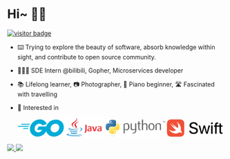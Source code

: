 # Hi~ 👋🏻

[![visitor badge](https://visitor-badge.laobi.icu/badge?page_id=joey66666.visitor-badge)](https://github.com/joey66666)

- ⌨️ Trying to explore the beauty of software, absorb knowledge within sight, and contribute to open source community.

- 👨🏻‍💻 SDE Intern @bilibili, Gopher, Microservices developer

<!-- - 🎓 M.S. in Software Engineering @Carnegie Mellon University (CMU) -->

- 📚 Lifelong learner, 📷 Photographer, 🎹 Piano beginner, 🛣 Fascinated with travelling



<!-- - 👀 Actively seeking for Internship. -->

- 💙 Interested in

  <code><img height="40" src="https://github.com/joey66666/joey66666/blob/master/assets/go-blue.svg"></code>
  <code><img height="45" width="90" src="https://github.com/joey66666/joey66666/blob/master/assets/Java_logo_icon.png"></code>
  <code><img height="40" src="https://github.com/joey66666/joey66666/blob/master/assets/python-3.svg"></code>
  <code><img height="40" src="https://github.com/joey66666/joey66666/blob/master/assets/Swift_logo_horz_lockup_color_rgb.svg"></code>

<a href="https://github.com/zzjoey">
  <img width="394" src="https://github-readme-stats-rho.vercel.app/api?username=zzjoey&show_icons=true" />
</a>
<a href="https://github.com/zzjoey?tab=repositories">
  <img width="330" src="https://github-readme-stats.vercel.app/api/top-langs/?username=zzjoey&layout=compact" />
</a>
